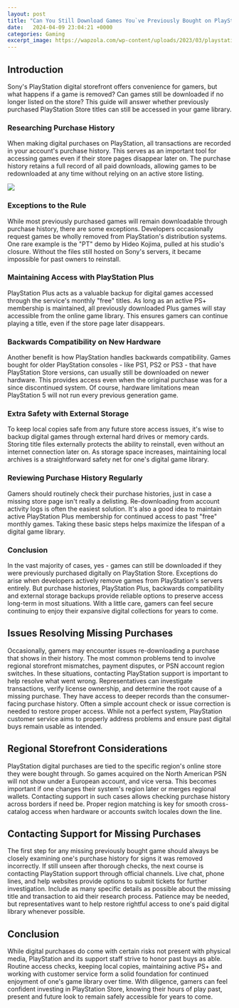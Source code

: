 ```yaml
---
layout: post
title: "Can You Still Download Games You`ve Previously Bought on PlayStation Store?"
date:   2024-04-09 23:04:21 +0000
categories: Gaming
excerpt_image: https://wapzola.com/wp-content/uploads/2023/03/playstation-store-psp.jpg
---
```


## Introduction
Sony's PlayStation digital storefront offers convenience for gamers, but what happens if a game is removed? Can games still be downloaded if no longer listed on the store? This guide will answer whether previously purchased PlayStation Store titles can still be accessed in your game library.
### Researching Purchase History
When making digital purchases on PlayStation, all transactions are recorded in your account's purchase history. This serves as an important tool for accessing games even if their store pages disappear later on. The purchase history retains a full record of all paid downloads, allowing games to be redownloaded at any time without relying on an active store listing.

![](https://wapzola.com/wp-content/uploads/2023/03/playstation-store-psp.jpg)
### Exceptions to the Rule
While most previously purchased games will remain downloadable through purchase history, there are some exceptions. Developers occasionally request games be wholly removed from PlayStation's distribution systems. One rare example is the "PT" demo by Hideo Kojima, pulled at his studio's closure. Without the files still hosted on Sony's servers, it became impossible for past owners to reinstall. 
### Maintaining Access with PlayStation Plus  
PlayStation Plus acts as a valuable backup for digital games accessed through the service's monthly "free" titles. As long as an active PS+ membership is maintained, all previously downloaded Plus games will stay accessible from the online game library. This ensures gamers can continue playing a title, even if the store page later disappears.
### Backwards Compatibility on New Hardware
Another benefit is how PlayStation handles backwards compatibility. Games bought for older PlayStation consoles - like PS1, PS2 or PS3 - that have PlayStation Store versions, can usually still be downloaded on newer hardware. This provides access even when the original purchase was for a since discontinued system. Of course, hardware limitations mean PlayStation 5 will not run every previous generation game.
### Extra Safety with External Storage
To keep local copies safe from any future store access issues, it's wise to backup digital games through external hard drives or memory cards. Storing title files externally protects the ability to reinstall, even without an internet connection later on. As storage space increases, maintaining local archives is a straightforward safety net for one's digital game library.
### Reviewing Purchase History Regularly  
Gamers should routinely check their purchase histories, just in case a missing store page isn't really a delisting. Re-downloading from account activity logs is often the easiest solution. It's also a good idea to maintain active PlayStation Plus membership for continued access to past "free" monthly games. Taking these basic steps helps maximize the lifespan of a digital game library.
### Conclusion
In the vast majority of cases, yes - games can still be downloaded if they were previously purchased digitally on PlayStation Store. Exceptions do arise when developers actively remove games from PlayStation's servers entirely. But purchase histories, PlayStation Plus, backwards compatibility and external storage backups provide reliable options to preserve access long-term in most situations. With a little care, gamers can feel secure continuing to enjoy their expansive digital collections for years to come.
## Issues Resolving Missing Purchases 
Occasionally, gamers may encounter issues re-downloading a purchase that shows in their history. The most common problems tend to involve regional storefront mismatches, payment disputes, or PSN account region switches. In these situations, contacting PlayStation support is important to help resolve what went wrong.
Representatives can investigate transactions, verify license ownership, and determine the root cause of a missing purchase. They have access to deeper records than the consumer-facing purchase history. Often a simple account check or issue correction is needed to restore proper access. While not a perfect system, PlayStation customer service aims to properly address problems and ensure past digital buys remain usable as intended.
## Regional Storefront Considerations
PlayStation digital purchases are tied to the specific region's online store they were bought through. So games acquired on the North American PSN will not show under a European account, and vice versa. This becomes important if one changes their system's region later or merges regional wallets. Contacting support in such cases allows checking purchase history across borders if need be. Proper region matching is key for smooth cross-catalog access when hardware or accounts switch locales down the line.
## Contacting Support for Missing Purchases
The first step for any missing previously bought game should always be closely examining one's purchase history for signs it was removed incorrectly. If still unseen after thorough checks, the next course is contacting PlayStation support through official channels. Live chat, phone lines, and help websites provide options to submit tickets for further investigation. Include as many specific details as possible about the missing title and transaction to aid their research process. Patience may be needed, but representatives want to help restore rightful access to one's paid digital library whenever possible.
## Conclusion
While digital purchases do come with certain risks not present with physical media, PlayStation and its support staff strive to honor past buys as able. Routine access checks, keeping local copies, maintaining active PS+ and working with customer service form a solid foundation for continued enjoyment of one's game library over time. With diligence, gamers can feel confident investing in PlayStation Store, knowing their hours of play past, present and future look to remain safely accessible for years to come.
